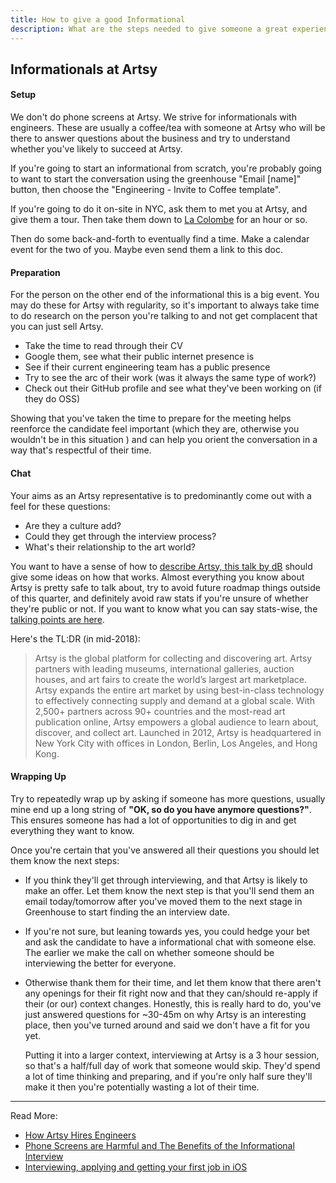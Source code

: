 ```yaml
---
title: How to give a good Informational
description: What are the steps needed to give someone a great experience.
---
```


## Informationals at Artsy

#### Setup

We don't do phone screens at Artsy. We strive for informationals with engineers. These are usually a coffee/tea
with someone at Artsy who will be there to answer questions about the business and try to understand whether you've
likely to succeed at Artsy.

If you're going to start an informational from scratch, you're probably going to want to start the conversation
using the greenhouse "Email [name]" button, then choose the "Engineering - Invite to Coffee template".

If you're going to do it on-site in NYC, ask them to met you at Artsy, and give them a tour. Then take them down to
[La Colombe](https://code.dblock.org/2016/08/30/phone-screens-are-harmful-and-the-benefits-of-the-informational-interview.html)
for an hour or so.

Then do some back-and-forth to eventually find a time. Make a calendar event for the two of you. Maybe even send
them a link to this doc.

#### Preparation

For the person on the other end of the informational this is a big event. You may do these for Artsy with
regularity, so it's important to always take time to do research on the person you're talking to and not get
complacent that you can just sell Artsy.

- Take the time to read through their CV
- Google them, see what their public internet presence is
- See if their current engineering team has a public presence
- Try to see the arc of their work (was it always the same type of work?)
- Check out their GitHub profile and see what they've been working on (if they do OSS)

Showing that you've taken the time to prepare for the meeting helps reenforce the candidate feel important (which
they are, otherwise you wouldn't be in this situation ) and can help you orient the conversation in a way that's
respectful of their time.

#### Chat

Your aims as an Artsy representative is to predominantly come out with a feel for these questions:

- Are they a culture add?
- Could they get through the interview process?
- What's their relationship to the art world?

You want to have a sense of how to
[describe Artsy, this talk by dB](https://code.dblock.org/2017/10/10/artsy-overview-for-coalition-for-queens-and-q-and-a.html)
should give some ideas on how that works. Almost everything you know about Artsy is pretty safe to talk about, try
to avoid future roadmap things outside of this quarter, and definitely avoid raw stats if you're unsure of whether
they're public or not. If you want to know what you can say stats-wise, the
[talking points are here](https://sites.google.com/a/artsymail.com/intranet/communications/media-one-sheet).

Here's the TL:DR (in mid-2018):

> Artsy is the global platform for collecting and discovering art. Artsy partners with leading museums,
> international galleries, auction houses, and art fairs to create the world’s largest art marketplace. Artsy
> expands the entire art market by using best-in-class technology to effectively connecting supply and demand at a
> global scale. With 2,500+ partners across 90+ countries and the most-read art publication online, Artsy empowers
> a global audience to learn about, discover, and collect art. Launched in 2012, Artsy is headquartered in New York
> City with offices in London, Berlin, Los Angeles, and Hong Kong.

#### Wrapping Up

Try to repeatedly wrap up by asking if someone has more questions, usually mine end up a long string of **"OK, so
do you have anymore questions?"**. This ensures someone has had a lot of opportunities to dig in and get everything
they want to know.

Once you're certain that you've answered all their questions you should let them know the next steps:

- If you think they'll get through interviewing, and that Artsy is likely to make an offer. Let them know the next
  step is that you'll send them an email today/tomorrow after you've moved them to the next stage in Greenhouse to
  start finding the an interview date.

- If you're not sure, but leaning towards yes, you could hedge your bet and ask the candidate to have a
  informational chat with someone else. The earlier we make the call on whether someone should be interviewing the
  better for everyone.

- Otherwise thank them for their time, and let them know that there aren't any openings for their fit right now and
  that they can/should re-apply if their (or our) context changes. Honestly, this is really hard to do, you've just
  answered questions for ~30-45m on why Artsy is an interesting place, then you've turned around and said we don't
  have a fit for you yet.

  Putting it into a larger context, interviewing at Artsy is a 3 hour session, so that's a half/full day of work
  that someone would skip. They'd spend a lot of time thinking and preparing, and if you're only half sure they'll
  make it then you're potentially wasting a lot of their time.

---

Read More:

- [How Artsy Hires Engineers](http://artsy.github.io/blog/2019/01/23/artsy-engineering-hiring/)
- [Phone Screens are Harmful and The Benefits of the Informational Interview](https://code.dblock.org/2016/08/30/phone-screens-are-harmful-and-the-benefits-of-the-informational-interview.html)
- [Interviewing, applying and getting your first job in iOS](https://artsy.github.io/blog/2016/01/30/iOS-Junior-Interviews/)
